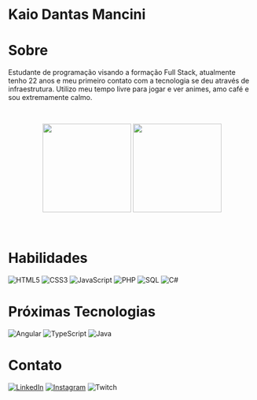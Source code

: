 # Kaio Dantas Mancini

# Sobre
<p> Estudante de programação visando a formação Full Stack, atualmente tenho 22 anos e meu primeiro contato com a tecnologia se deu através de infraestrutura. Utilizo meu tempo livre para jogar e ver animes, amo café e sou extremamente calmo.<p>
<br>

<div align="center">
  <img loading="lazy" height="180em" src="https://github-readme-stats.vercel.app/api?username=kaio-d&show_icons=true&theme=synthwave&include_all_commits=true&count_private=true&hide=stars"/>
  <img loading="lazy" height="180em" src="https://github-readme-stats.vercel.app/api/top-langs/?username=kaio-d&layout=compact&langs_count=7&theme=synthwave"/>
</div>
<br><br>

# Habilidades

![HTML5](https://img.shields.io/badge/HTML5-000?style=for-the-badge&logo=html5)
![CSS3](https://img.shields.io/badge/CSS3-000?style=for-the-badge&logo=css3&logoColor=264CE4)
![JavaScript](https://img.shields.io/badge/JavaScript-000?style=for-the-badge&logo=javascript)
![PHP](https://img.shields.io/badge/PHP-000?style=for-the-badge&logo=PHP)
![SQL](https://img.shields.io/badge/sql-000?style=for-the-badge&logo=sql)
![C#](https://img.shields.io/badge/C%23-000?style=for-the-badge&logo=c-sharp&logoColor=823085)

# Próximas Tecnologias
![Angular](https://img.shields.io/badge/Angular-000?style=for-the-badge&logo=angular&logoColor=C3002F)
![TypeScript](https://img.shields.io/badge/TypeScript-000?style=for-the-badge&logo=typescript)
![Java](https://img.shields.io/badge/java-000?style=for-the-badge&logo=java)

# Contato
[![LinkedIn](https://img.shields.io/badge/LinkedIn-000?style=for-the-badge&logo=linkedin&logoColor=0E76A8)](https://www.linkedin.com/in/kaio-mancini/)
[![Instagram](https://img.shields.io/badge/Instagram-000?style=for-the-badge&logo=instagram)](https://www.instagram.com/kaio.mancini/)
![Twitch](https://img.shields.io/badge/Twitch-9146FF?style=for-the-badge&logo=twitch&logoColor=white)



